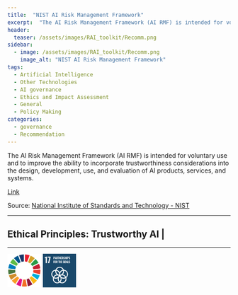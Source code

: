 ```yaml
---
title:  "NIST AI Risk Management Framework"  
excerpt:  "The AI Risk Management Framework (AI RMF) is intended for voluntary use and to improve the ability to incorporate trustworthiness considerations into the design, development, use, and evaluation of AI products, services, and systems. (...)"  
header:
  teaser: /assets/images/RAI_toolkit/Recomm.png
sidebar:
  - image: /assets/images/RAI_toolkit/Recomm.png
    image_alt: "NIST AI Risk Management Framework"
tags:
  - Artificial Intelligence
  - Other Technologies
  - AI governance
  - Ethics and Impact Assessment
  - General
  - Policy Making
categories:
  - governance
  - Recommendation
---
```

The AI Risk Management Framework (AI RMF) is intended for voluntary use and to improve the ability to incorporate trustworthiness considerations into the design, development, use, and evaluation of AI products, services, and systems.

[Link](https://airc.nist.gov/AI_RMF_Knowledge_Base/AI_RMF)

Source: [National Institute of Standards and Technology - NIST](https://www.nist.gov/)

<hr>
<h2>Ethical Principles: Trustworthy AI | </h2>
<hr>

<img src="/assets/images/sdg/SDG_Wheel_WEB/SDG_Wheel_WEB.png" width="15%"/>
<img src="/assets/images/sdg/SDG_Icons_2019_WEB/E-WEB-Goal-17.png" Width = "15%"/>
